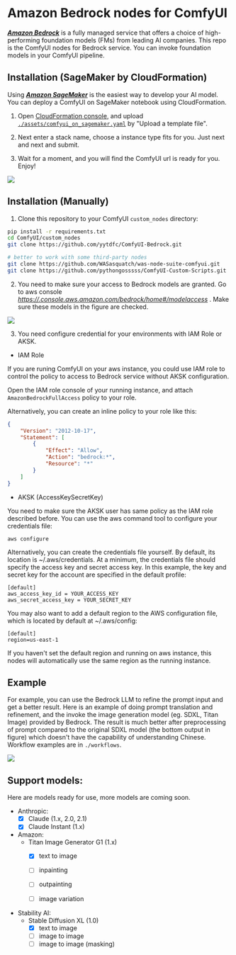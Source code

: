 # Amazon Bedrock nodes for ComfyUI

[__*Amazon Bedrock*__](https://aws.amazon.com/bedrock/) is a fully managed service that offers a choice of high-performing foundation models (FMs) from leading AI companies.
This repo is the ComfyUI nodes for Bedrock service. You can invoke foundation models in your ComfyUI pipeline.

## Installation (SageMaker by CloudFormation)

Using [__*Amazon SageMaker*__](https://aws.amazon.com/sagemaker/) is the easiest way to develop your AI model. You can deploy a ComfyUI on SageMaker notebook using CloudFormation.

1. Open [CloudFormation console](https://console.aws.amazon.com/cloudformation/home#/stacks/create), and upload [`./assets/comfyui_on_sagemaker.yaml`](https://raw.githubusercontent.com/yytdfc/ComfyUI-Bedrock/main/assets/comfyui_on_sagemaker.yaml) by "Upload a template file".

2. Next enter a stack name, choose a instance type fits for you.  Just next and next and submit.

3. Wait for a moment, and you will find the ComfyUI url is ready for you. Enjoy!

![](./assets/stack_complete.webp)


## Installation (Manually)
1. Clone this repository to your ComfyUI `custom_nodes` directory:

``` bash
pip install -r requirements.txt
cd ComfyUI/custom_nodes
git clone https://github.com/yytdfc/ComfyUI-Bedrock.git

# better to work with some third-party nodes
git clone https://github.com/WASasquatch/was-node-suite-comfyui.git
git clone https://github.com/pythongosssss/ComfyUI-Custom-Scripts.git
```

2. You need to make sure your access to Bedrock models are granted. Go to aws console [*https://.console.aws.amazon.com/bedrock/home#/modelaccess*](https://console.aws.amazon.com/bedrock/home#/modelaccess) . Make sure these models in the figure are checked.

![](./assets/model_access.webp)


3. You need configure credential for your environments with IAM Role or AKSK.

- IAM Role

If you are runing ComfyUI on your aws instance, you could use IAM role to control the policy to access to Bedrock service without AKSK configuration.

Open the IAM role console of your running instance, and attach `AmazonBedrockFullAccess` policy to your role.

Alternatively, you can create an inline policy to your role like this:

``` json
{
    "Version": "2012-10-17",
    "Statement": [
        {
            "Effect": "Allow",
            "Action": "bedrock:*",
            "Resource": "*"
        }
    ]
}
```


- AKSK (AccessKeySecretKey)

You need to make sure the AKSK user has same policy as the IAM role described before. You can use the aws command tool to configure your credentials file:

```
aws configure
```

Alternatively, you can create the credentials file yourself. By default, its location is ~/.aws/credentials. At a minimum, the credentials file should specify the access key and secret access key. In this example, the key and secret key for the account are specified in the default profile:

```
[default]
aws_access_key_id = YOUR_ACCESS_KEY
aws_secret_access_key = YOUR_SECRET_KEY
```

You may also want to add a default region to the AWS configuration file, which is located by default at ~/.aws/config:

```
[default]
region=us-east-1
```

If you haven't set the default region and running on aws instance, this nodes will automatically use the same region as the running instance.


## Example

For example, you can use the Bedrock LLM to refine the prompt input and get a better result. Here is an example of doing prompt translation and refinement, and the invoke the image generation model (eg. SDXL, Titan Image) provided by Bedrock.
The result is much better after preprocessing of prompt compared to the original SDXL model (the bottom output in figure) which doesn't have the capability of understanding Chinese. Workflow examples are in `./workflows`.

![](./assets/example.webp)



## Support models:

Here are models ready for use, more models are coming soon.

- Anthropic:
    - [x] Claude (1.x, 2.0, 2.1)
    - [x] Claude Instant (1.x)

- Amazon:
    - Titan Image Generator G1 (1.x)
        - [x] text to image
        - [ ] inpainting
        - [ ] outpainting
        - [ ] image variation


- Stability AI:
    - Stable Diffusion XL (1.0)
        - [x] text to image
        - [ ] image to image
        - [ ] image to image (masking)

